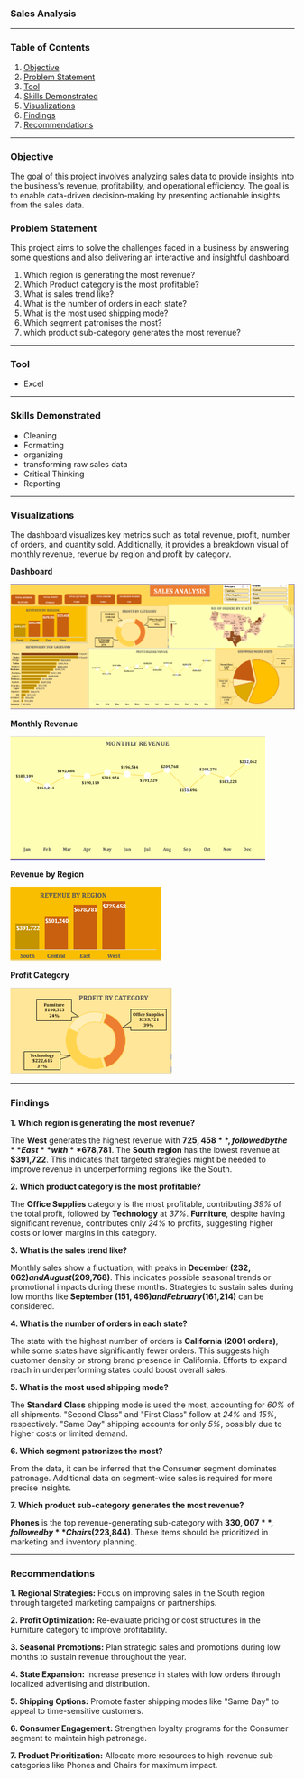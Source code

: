 ### Sales Analysis

---
### Table of Contents
1. [Objective](#objective)
2. [Problem Statement](#problem-statement)
3. [Tool](#tool)
4. [Skills Demonstrated](#skills-demonstrated)
5. [Visualizations](#visualizations)
6. [Findings](#findings)
7. [Recommendations](#recommendations)

---
### Objective
The goal of this project involves analyzing sales data to provide insights into the business's revenue, profitability, and operational efficiency. The goal is to enable data-driven decision-making by presenting actionable insights from the sales data.

### Problem Statement
This project aims to solve the challenges faced in a business by  answering some questions and also delivering an interactive and insightful dashboard.
1. Which region is generating the most revenue?		
2. Which Product category is the most profitable?		
3. What is sales trend like?		
4. What is the number of orders in each state?		
5. What is the most used shipping mode?		
6. Which segment patronises the most?	
7. which product sub-category generates the most revenue?

---
### Tool
- Excel

---
### Skills Demonstrated
- Cleaning
- Formatting
- organizing 
- transforming raw sales data 
- Critical Thinking
- Reporting

---
### Visualizations
The dashboard visualizes key metrics such as total revenue, profit, number of orders, and quantity sold. Additionally, it provides a breakdown visual of monthly revenue, revenue by region and profit by category.

**Dashboard**

![](images/Sales_dashboard.png)

**Monthly Revenue**

![](images/Monthly_rev.png)

**Revenue by Region**

![](images/Rev_by_region.png)

**Profit Category**

![](images/Profit_cat.png)

---
### Findings
**1. Which region is generating the most revenue?**

The **West** generates the highest revenue with **$725,458**, followed by the **East** with **$678,781**. The **South region** has the lowest revenue at **$391,722**. This indicates that targeted strategies might be needed to improve revenue in underperforming regions like the South.

**2. Which product category is the most profitable?**

The **Office Supplies** category is the most profitable, contributing *39%* of the total profit, followed by **Technology** at *37%*. **Furniture**, despite having significant revenue, contributes only *24%* to profits, suggesting higher costs or lower margins in this category.

**3. What is the sales trend like?**

Monthly sales show a fluctuation, with peaks in **December ($232,062) and August ($209,768)**. This indicates possible seasonal trends or promotional impacts during these months. Strategies to sustain sales during low months like **September ($151,496) and February ($161,214)** can be considered.

**4. What is the number of orders in each state?**

The state with the highest number of orders is **California (2001 orders)**, while some states have significantly fewer orders. This suggests high customer density or strong brand presence in California. Efforts to expand reach in underperforming states could boost overall sales.

**5. What is the most used shipping mode?**

The **Standard Class** shipping mode is used the most, accounting for *60%* of all shipments. "Second Class" and "First Class" follow at *24%* and *15%*, respectively. "Same Day" shipping accounts for only *5%*, possibly due to higher costs or limited demand.

**6. Which segment patronizes the most?**

From the data, it can be inferred that the Consumer segment dominates patronage. Additional data on segment-wise sales is required for more precise insights.

**7. Which product sub-category generates the most revenue?**

**Phones** is the top revenue-generating sub-category with **$330,007**, followed by **Chairs ($223,844)**. These items should be prioritized in marketing and inventory planning.

---
### Recommendations

**1. Regional Strategies:** Focus on improving sales in the South region through targeted marketing campaigns or partnerships.

**2. Profit Optimization:** Re-evaluate pricing or cost structures in the Furniture category to improve profitability.

**3. Seasonal Promotions:** Plan strategic sales and promotions during low months to sustain revenue throughout the year.

**4. State Expansion:** Increase presence in states with low orders through localized advertising and distribution.

**5. Shipping Options:** Promote faster shipping modes like "Same Day" to appeal to time-sensitive customers.

**6. Consumer Engagement:** Strengthen loyalty programs for the Consumer segment to maintain high patronage.

**7. Product Prioritization:** Allocate more resources to high-revenue sub-categories like Phones and Chairs for maximum impact.



